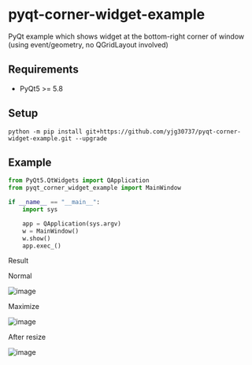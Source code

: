 # pyqt-corner-widget-example
PyQt example which shows widget at the bottom-right corner of window (using event/geometry, no QGridLayout involved)

## Requirements
* PyQt5 >= 5.8

## Setup
`python -m pip install git+https://github.com/yjg30737/pyqt-corner-widget-example.git --upgrade`

## Example
```python
from PyQt5.QtWidgets import QApplication
from pyqt_corner_widget_example import MainWindow

if __name__ == "__main__":
    import sys

    app = QApplication(sys.argv)
    w = MainWindow()
    w.show()
    app.exec_()
```

Result

Normal

![image](https://user-images.githubusercontent.com/55078043/171563818-a3fcae10-128c-42b9-b182-a8e9f1c3b0f1.png)

Maximize

![image](https://user-images.githubusercontent.com/55078043/171563860-be8be3b9-03d1-4a4c-a78d-47fef1fd58b0.png)

After resize

![image](https://user-images.githubusercontent.com/55078043/171563885-59a07dcf-3848-44fc-a709-f70188709d4f.png)


